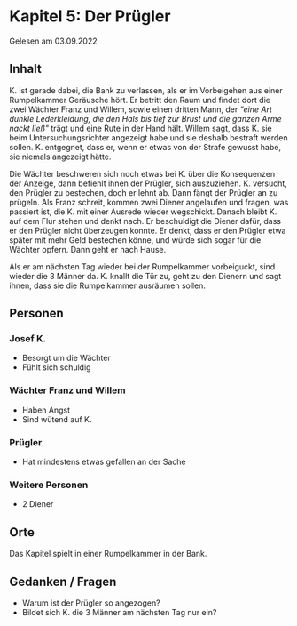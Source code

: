 # Kapitel 5: Der Prügler

Gelesen am 03.09.2022

## Inhalt

K. ist gerade dabei, die Bank zu verlassen, als er im Vorbeigehen aus einer Rumpelkammer Geräusche hört.
Er betritt den Raum und findet dort die zwei Wächter Franz und Willem, sowie einen dritten Mann,
der _"eine Art dunkle Lederkleidung, die den Hals bis tief zur Brust und die ganzen Arme nackt ließ"_
trägt und eine Rute in der Hand hält.
Willem sagt, dass K. sie beim Untersuchungsrichter angezeigt habe und sie deshalb bestraft werden sollen.
K. entgegnet, dass er, wenn er etwas von der Strafe gewusst habe, sie niemals angezeigt hätte.

Die Wächter beschweren sich noch etwas bei K. über die Konsequenzen der Anzeige,
dann befiehlt ihnen der Prügler, sich auszuziehen.
K. versucht, den Prügler zu bestechen, doch er lehnt ab.
Dann fängt der Prügler an zu prügeln.
Als Franz schreit, kommen zwei Diener angelaufen und fragen, was passiert ist, die K. mit einer Ausrede wieder
wegschickt.
Danach bleibt K. auf dem Flur stehen und denkt nach.
Er beschuldigt die Diener dafür, dass er den Prügler nicht überzeugen konnte.
Er denkt, dass er den Prügler etwa später mit mehr Geld bestechen könne, und würde sich sogar für die Wächter opfern.
Dann geht er nach Hause.

Als er am nächsten Tag wieder bei der Rumpelkammer vorbeiguckt, sind wieder die 3 Männer da.
K. knallt die Tür zu, geht zu den Dienern und sagt ihnen, dass sie die Rumpelkammer ausräumen sollen.

## Personen

### Josef K.

- Besorgt um die Wächter
- Fühlt sich schuldig

### Wächter Franz und Willem

- Haben Angst
- Sind wütend auf K.

### Prügler

- Hat mindestens etwas gefallen an der Sache

### Weitere Personen

- 2 Diener

## Orte

Das Kapitel spielt in einer Rumpelkammer in der Bank.

## Gedanken / Fragen

- Warum ist der Prügler so angezogen?
- Bildet sich K. die 3 Männer am nächsten Tag nur ein?
